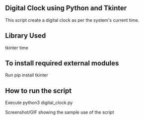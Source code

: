 ## Digital Clock using Python and Tkinter

This script create a digital clock as per the system's current time.

## Library Used

tkinter
time

## To install required external modules

Run pip install tkinter

## How to run the script

Execute python3 digital_clock.py

Screenshot/GIF showing the sample use of the script
